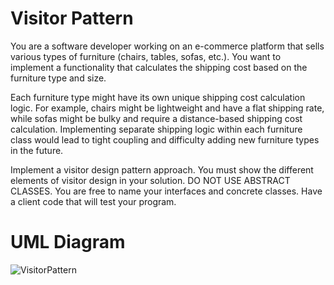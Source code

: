# Visitor Pattern 
You are a software developer working on an e-commerce platform that sells various types of furniture (chairs, tables, sofas, etc.). You want to implement a functionality that calculates the shipping cost based on the furniture type and size.

Each furniture type might have its own unique shipping cost calculation logic. For example, chairs might be lightweight and have a flat shipping rate, while sofas might be bulky and require a distance-based shipping cost calculation. Implementing separate shipping logic within each furniture class would lead to tight coupling and difficulty adding new furniture types in the future.

Implement a visitor design pattern approach. You must show the different elements of visitor design in your solution. DO NOT USE ABSTRACT CLASSES. You are free to name your interfaces and concrete classes. Have a client code that will test your program.

# UML Diagram
![VisitorPattern](https://github.com/sofiagwynethcordero/VisitorPatternAssign/assets/100781472/8c410dda-1b3b-438f-9c2c-9721b969d6f3)

